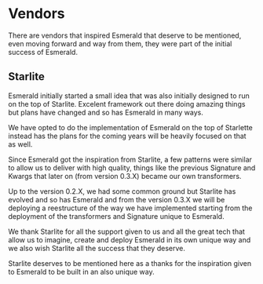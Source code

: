 # Vendors

There are vendors that inspired Esmerald that deserve to be mentioned, even moving forward and way from them, they were
part of the initial success of Esmerald.

## Starlite

Esmerald initially started a small idea that was also initially designed to run on the top of Starlite.
Excelent framework out there doing amazing things but plans have changed and so has Esmerald in many ways.

We have opted to do the implementation of Esmerald on the top of Starlette instead has the plans for the coming years
will be heavily focused on that as well.

Since Esmerald got the inspiration from Starlite, a few patterns were similar to allow us to deliver
with high quality, things like the previous Signature and Kwargs that later on (from version 0.3.X) became our own
transformers.

Up to the version 0.2.X, we had some common ground but Starlite has evolved and so has Esmerald and from the version
0.3.X we will be deploying a reestructure of the way we have implemented starting from the deployment of the
transformers and Signature unique to Esmerald.

We thank Starlite for all the support given to us and all the great tech that allow us to imagine, create and deploy
Esmerald in its own unique way and we also wish Starlite all the success that they deserve.

Starlite deserves to be mentioned here as a thanks for the inspiration given to Esmerald to be built in an also
unique way.
